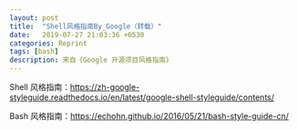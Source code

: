 ```yaml
---
layout: post
title:  "Shell风格指南By_Google（转载）"
date:   2019-07-27 21:03:36 +0530
categories: Reprint
tags: [bash]
description: 来自《Google 开源项目风格指南》
---
```


Shell 风格指南：https://zh-google-styleguide.readthedocs.io/en/latest/google-shell-styleguide/contents/

Bash 风格指南：https://echohn.github.io/2016/05/21/bash-style-guide-cn/
